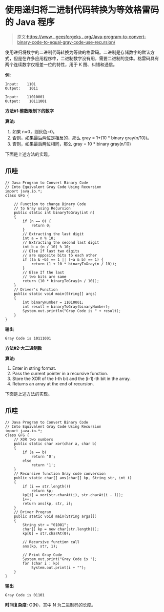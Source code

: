 # 使用递归将二进制代码转换为等效格雷码的 Java 程序

> 原文:[https://www . geesforgeks . org/Java-program-to-convert-binary-code-to-equal-gray-code-use-recursion/](https://www.geeksforgeeks.org/java-program-to-convert-binary-code-into-equivalent-gray-code-using-recursion/)

使用递归将数字的二进制代码转换为等效的格雷码。二进制是存储数字的默认方式，但是在许多应用程序中，二进制数字没有用，需要二进制的变体。格雷码具有两个连续数字仅相差一位的特性，用于 K 图、纠错和通信。

**例:**

```
Input:    1101
Output:    1011

Input:    11010001
Output:    10111001

```

**方法#1:整数限制下的数字**

**算法:**

1.  如果 n=0，则灰色=0。
2.  否则，如果最后两位是相反的，那么 gray = 1+(10 * binary gray(n/10))。
3.  否则，如果最后两位相同，那么 gray = 10 * binary gray(n/10)

下面是上述方法的实现。

## 爪哇

```
// Java Program to Convert Binary Code
// Into Equivalent Gray Code Using Recursion
import java.io.*;
class GFG {

    // Function to change Binary Code
    // to Gray using Recursion
    public static int binaryToGray(int n)
    {
        if (n == 0) {
            return 0;
        }
        // Extracting the last digit
        int a = n % 10;
        // Extracting the second last digit
        int b = (n / 10) % 10;
        // Else If last two digits
        // are opposite bits to each other
        if ((a & ~b) == 1 || (~a & b) == 1) {
            return (1 + 10 * binaryToGray(n / 10));
        }
        // Else If the last
        // two bits are same
        return (10 * binaryToGray(n / 10));
    }
    // Driver's Function
    public static void main(String[] args)
    {
        int binaryNumber = 11010001;
        int result = binaryToGray(binaryNumber);
        System.out.println("Gray Code is " + result);
    }
}
```

**输出**

```
Gray Code is 10111001

```

**方法#2:大二进制数**

**算法:**

1.  Enter in string format.
2.  Pass the current pointer in a recursive function.
3.  Store the XOR of the I-th bit and the (i-1)-th bit in the array.
4.  Returns an array at the end of recursion.

下面是上述方法的实现。

## 爪哇

```
// Java Program to Convert Binary Code
// Into Equivalent Gray Code Using Recursion
import java.io.*;
class GFG {
    // XOR two numbers
    public static char xor(char a, char b)
    {
        if (a == b)
            return '0';
        else
            return '1';
    }
    // Recursive function Gray code conversion
    public static char[] ans(char[] kp, String str, int i)
    {
        if (i == str.length())
            return kp;
        kp[i] = xor(str.charAt(i), str.charAt(i - 1));
        i++;
        return ans(kp, str, i);
    }
    // Driver Program
    public static void main(String args[])
    {
        String str = "01001";
        char[] kp = new char[str.length()];
        kp[0] = str.charAt(0);

        // Recursive function call
        ans(kp, str, 1);

        // Print Gray Code
        System.out.print("Gray Code is ");
        for (char i : kp)
            System.out.print(i + "");
    }
}
```

**输出**

```
Gray Code is 01101
```

**时间复杂度:** O(N)，其中 N 为二进制码的长度。
